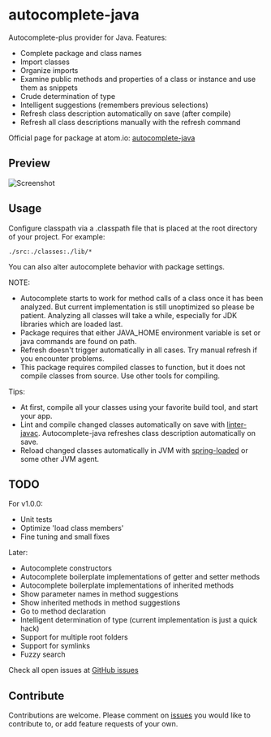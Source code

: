 # autocomplete-java

Autocomplete-plus provider for Java. Features:

* Complete package and class names
* Import classes
* Organize imports
* Examine public methods and properties of a class or instance and use them as snippets
* Crude determination of type
* Intelligent suggestions (remembers previous selections)
* Refresh class description automatically on save (after compile)
* Refresh all class descriptions manually with the refresh command

Official page for package at atom.io: [autocomplete-java](https://atom.io/packages/autocomplete-java)

## Preview

![Screenshot](https://raw.github.com/keskiju/autocomplete-java/master/screenshot.gif)

## Usage

Configure classpath via a .classpath file that is placed at the root directory of your project. For example:

    ./src:./classes:./lib/*

You can also alter autocomplete behavior with package settings.  

NOTE:
* Autocomplete starts to work for method calls of a class once it has been analyzed. But current implementation is still unoptimized so please be patient. Analyzing all classes will take a while, especially for JDK libraries which are loaded last.
* Package requires that either JAVA_HOME environment variable is set or java commands are found on path.
* Refresh doesn't trigger automatically in all cases. Try manual refresh if you encounter problems.
* This package requires compiled classes to function, but it does not compile classes from source. Use other tools for compiling.

Tips:
* At first, compile all your classes using your favorite build tool, and start your app.
* Lint and compile changed classes automatically on save with [linter-javac](https://atom.io/packages/linter-javac). Autocomplete-java refreshes class description automatically on save.
* Reload changed classes automatically in JVM with [spring-loaded](https://github.com/spring-projects/spring-loaded) or some other JVM agent.

## TODO

For v1.0.0:
* Unit tests
* Optimize 'load class members'
* Fine tuning and small fixes

Later:
* Autocomplete constructors
* Autocomplete boilerplate implementations of getter and setter methods
* Autocomplete boilerplate implementations of inherited methods
* Show parameter names in method suggestions
* Show inherited methods in method suggestions
* Go to method declaration
* Intelligent determination of type (current implementation is just a quick hack)
* Support for multiple root folders
* Support for symlinks
* Fuzzy search

Check all open issues at [GitHub issues](https://github.com/keskiju/autocomplete-java/issues)

## Contribute

Contributions are welcome. Please comment on [issues](https://github.com/keskiju/autocomplete-java/issues) you would like to contribute to, or add feature requests of your own.
